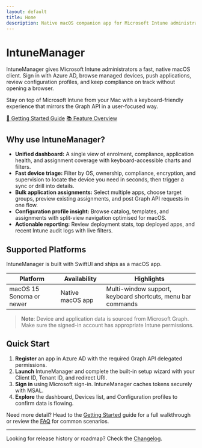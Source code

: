```yaml
---
layout: default
title: Home
description: Native macOS companion app for Microsoft Intune administrators to triage devices, push apps, and review reports without opening a browser.
---
```


# IntuneManager

IntuneManager gives Microsoft Intune administrators a fast, native macOS client. Sign in with Azure AD, browse managed devices, push applications, review configuration profiles, and keep compliance on track without opening a browser.

<div class="hero">
  <p>Stay on top of Microsoft Intune from your Mac with a keyboard-friendly experience that mirrors the Graph API in a user-focused way.</p>
  <div class="hero-badges">
    <a href="getting-started" class="md-button md-button--primary md-button--stretch">🚀 Getting Started Guide</a>
    <a href="supported-entities" class="md-button md-button--stretch">📚 Feature Overview</a>
  </div>
</div>

## Why use IntuneManager?

- **Unified dashboard:** A single view of enrolment, compliance, application health, and assignment coverage with keyboard-accessible charts and filters.
- **Fast device triage:** Filter by OS, ownership, compliance, encryption, and supervision to locate the device you need in seconds, then trigger a sync or drill into details.
- **Bulk application assignments:** Select multiple apps, choose target groups, preview existing assignments, and post Graph API requests in one flow.
- **Configuration profile insight:** Browse catalog, templates, and assignments with split-view navigation optimised for macOS.
- **Actionable reporting:** Review deployment stats, top deployed apps, and recent Intune audit logs with live filters.

## Supported Platforms

IntuneManager is built with SwiftUI and ships as a macOS app.

| Platform | Availability | Highlights |
| --- | --- | --- |
| macOS 15 Sonoma or newer | Native macOS app | Multi-window support, keyboard shortcuts, menu bar commands |

> **Note**: Device and application data is sourced from Microsoft Graph. Make sure the signed-in account has appropriate Intune permissions.

## Quick Start

1. **Register** an app in Azure AD with the required Graph API delegated permissions.
2. **Launch** IntuneManager and complete the built-in setup wizard with your Client ID, Tenant ID, and redirect URI.
3. **Sign in** using Microsoft sign-in. IntuneManager caches tokens securely with MSAL.
4. **Explore** the dashboard, Devices list, and Configuration profiles to confirm data is flowing.

Need more detail? Head to the [Getting Started](getting-started.md) guide for a full walkthrough or review the [FAQ](faq.md) for common scenarios.

---

Looking for release history or roadmap? Check the [Changelog](changelog.md).
